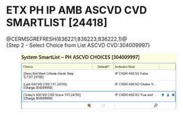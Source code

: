 # ETX PH IP AMB ASCVD CVD SMARTLIST \[24418]

@CERMSGREFRESH(836221;836223;836222,1)@
\
{Step 2 - Select Choice from List ASCVD CVD:304009997}

<figure><img src="../../../.gitbook/assets/image (1) (1) (1).png" alt=""><figcaption></figcaption></figure>

